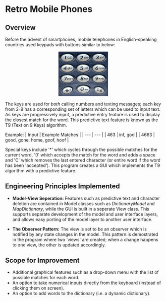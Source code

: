 # Retro Mobile Phones
## Overview
Before the advent of smartphones, mobile telephones in English-speaking countries used keypads with buttons similar to below:

<p align="center">
<img src="https://github.com/zaneali1/RetroMobilePhones/blob/main/images/Keypad.jpg" width="160"/>
</p>

The keys are used for *both* calling numbers and texting messages; each key from 2-9 has a corresponding set of letters which 
can be used to input text. As keys are progressively input, a  predictive entry feature is used to display the closest match for the word.
This predictive text feature is known as the T9 (Text on 9 Keys) algorithm. 

Example:
| Input | Example Matches |
| --- | --- |
| 463 | inf, god |
| 4663 | good, gone, home, goof, hoof |
  

Special keys include '\*' which cycles through the possible matches for the current word, '0' which accepts 
the match for the word and adds a space and 'C' which removes the last entered character (or entire word if the word has been
'accepted'). This program creates a GUI which implements the T9 algorithm with a predictive feature. 

## Engineering Principles Implemented
- **Model-View Seperation:** Features such as predictive text and character deletion are contained in Model classes such as *DictionaryModel* and 
*MapDictionary*, while the GUI is built in a seperate View class. This supports separate development of the model and user interface layers, and allows easy
porting of the model layer to another user interface.

- **The Observer Pattern:** The view is set to be an observer which is notified by any state changes in the model. This pattern is demostrated in the program where 
two 'views' are created; when a change happens to one view, the other is updated accordingly.  

## Scope for Improvement
- Additional graphical features such as a drop-down menu with the list of possible matches for each word.
- An option to take numerical inputs directly from the keyboard (instead of clicking them on screen). 
- An option to add words to the dictionary (i.e. a dynamic dictionary). 
